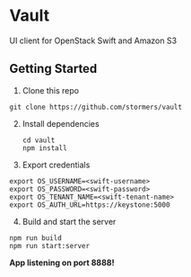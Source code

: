 # Vault
UI client for OpenStack Swift and Amazon S3

## Getting Started

1. Clone this repo

  ```
  git clone https://github.com/stormers/vault
  ```
2. Install dependencies
    ```
    cd vault
    npm install
    ```

3. Export credentials
  ```
  export OS_USERNAME=<swift-username>
  export OS_PASSWORD=<swift-password>
  export OS_TENANT_NAME=<swift-tenant-name>
  export OS_AUTH_URL=https://keystone:5000
  ```

4. Build and start the server
  ```
  npm run build
  npm run start:server
  ```
  
**App listening on port 8888!**
